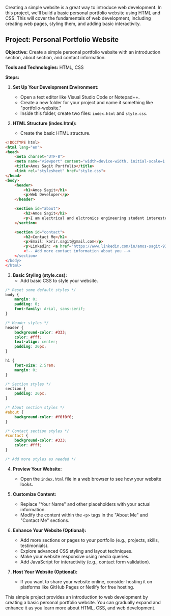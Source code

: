 Creating a simple website is a great way to introduce web development. In this project, we'll build a basic personal portfolio website using HTML and CSS. This will cover the fundamentals of web development, including creating web pages, styling them, and adding basic interactivity.

## Project: Personal Portfolio Website

**Objective:** Create a simple personal portfolio website with an introduction section, about section, and contact information.

**Tools and Technologies:** HTML, CSS

**Steps:**

1. **Set Up Your Development Environment:**
   - Open a text editor like Visual Studio Code or Notepad++.
   - Create a new folder for your project and name it something like "portfolio-website."
   - Inside this folder, create two files: `index.html` and `style.css`.

2. **HTML Structure (index.html):**
   - Create the basic HTML structure.

```html
<!DOCTYPE html>
<html lang="en">
<head>
    <meta charset="UTF-8">
    <meta name="viewport" content="width=device-width, initial-scale=1.0">
    <title>Amos Sagit Portfolio</title>
    <link rel="stylesheet" href="style.css">
</head>
<body>
    <header>
        <h1>Amos Sagit</h1>
        <p>Web Developer</p>
    </header>

    <section id="about">
        <h2>Amos Sagit</h2>
        <p>I am electrical and elctronics engineering student interested web development-html,css,javascript.</p>
    </section>

    <section id="contact">
        <h2>Contact Me</h2>
        <p>Email: korir.sagit@gmail.com</p>
        <p>LinkedIn: <a href="https://www.linkedin.com/in/amos-sagit-9369441b3/?lipi=urn%3Ali%3Apage%3Ad_flagship3_leia_profile_views%3Bn0kJ96urT9C5rRfAsM9vbw%3D%3D)</a></p>
        <!-- Add more contact information about you -->
    </section>
</body>
</html>
```

3. **Basic Styling (style.css):**
   - Add basic CSS to style your website.

```css
/* Reset some default styles */
body {
    margin: 0;
    padding: 0;
    font-family: Arial, sans-serif;
}

/* Header styles */
header {
    background-color: #333;
    color: #fff;
    text-align: center;
    padding: 20px;
}

h1 {
    font-size: 2.5rem;
    margin: 0;
}

/* Section styles */
section {
    padding: 20px;
}

/* About section styles */
#about {
    background-color: #f0f0f0;
}

/* Contact section styles */
#contact {
    background-color: #333;
    color: #fff;
}

/* Add more styles as needed */
```

4. **Preview Your Website:**
   - Open the `index.html` file in a web browser to see how your website looks.

5. **Customize Content:**
   - Replace "Your Name" and other placeholders with your actual information.
   - Modify the content within the `<p>` tags in the "About Me" and "Contact Me" sections.

6. **Enhance Your Website (Optional):**
   - Add more sections or pages to your portfolio (e.g., projects, skills, testimonials).
   - Explore advanced CSS styling and layout techniques.
   - Make your website responsive using media queries.
   - Add JavaScript for interactivity (e.g., contact form validation).

7. **Host Your Website (Optional):**
   - If you want to share your website online, consider hosting it on platforms like GitHub Pages or Netlify for free hosting.

This simple project provides an introduction to web development by creating a basic personal portfolio website. You can gradually expand and enhance it as you learn more about HTML, CSS, and web development.
